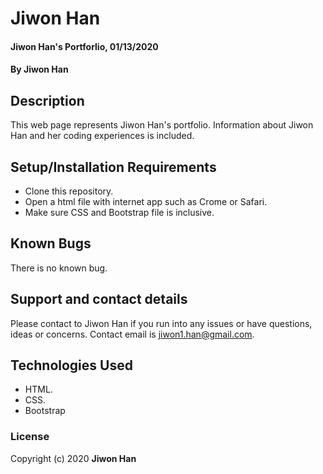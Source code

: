 # Jiwon Han

#### Jiwon Han's Portforlio, 01/13/2020

#### By **Jiwon Han**

## Description

This web page represents Jiwon Han's portfolio. Information about Jiwon Han and her coding experiences is included.

## Setup/Installation Requirements

* Clone this repository.
* Open a html file with internet app such as Crome or Safari.
* Make sure CSS and Bootstrap file is inclusive.

## Known Bugs

There is no known bug.

## Support and contact details

Please contact to Jiwon Han if you run into any issues or have questions, ideas or concerns. Contact email is jiwon1.han@gmail.com.

## Technologies Used

* HTML.
* CSS.
* Bootstrap

### License

Copyright (c) 2020 **Jiwon Han**
